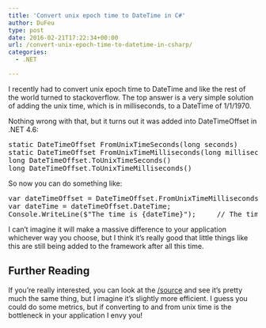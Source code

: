 ```yaml
---
title: 'Convert unix epoch time to DateTime in C#'
author: DuFeu
type: post
date: 2016-02-21T17:22:34+00:00
url: /convert-unix-epoch-time-to-datetime-in-csharp/
categories:
  - .NET

---
```

I recently had to convert unix epoch time to DateTime and like the rest of the world turned to stackoverflow. The top answer is a very simple solution of adding the unix time, which is in milliseconds, to a DateTime of 1/1/1970.

Nothing wrong with that, but it turns out it was added into DateTimeOffset in .NET 4.6:

<pre class="brush: csharp; title: ; notranslate" title="">static DateTimeOffset FromUnixTimeSeconds(long seconds)
static DateTimeOffset FromUnixTimeMilliseconds(long milliseconds)
long DateTimeOffset.ToUnixTimeSeconds()
long DateTimeOffset.ToUnixTimeMilliseconds()
</pre>

So now you can do something like:

<pre class="brush: csharp; title: ; notranslate" title="">var dateTimeOffset = DateTimeOffset.FromUnixTimeMilliseconds(1454049938871);
var dateTime = dateTimeOffset.DateTime;
Console.WriteLine($"The time is {dateTime}");     // The time is 29/01/2016 06:45:38
</pre>

I can&#8217;t imagine it will make a massive difference to your application whichever way you choose, but I think it&#8217;s really good that little things like this are still being added to the framework after all this time.

## Further Reading

If you&#8217;re really interested, you can look at the [/source][1] and see it&#8217;s pretty much the same thing, but I imagine it&#8217;s slightly more efficient. I guess you could do some metrics, but if converting to and from unix time is the bottleneck in your application I envy you!

 [1]: http://referencesource.microsoft.com/#mscorlib/system/datetimeoffset.cs,52ee670254934854